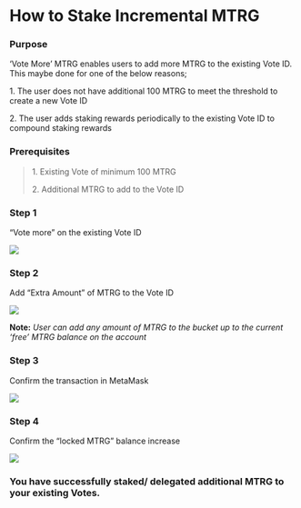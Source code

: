 # How to Stake Incremental MTRG

### Purpose <a href="#8a00" id="8a00"></a>

‘Vote More’ MTRG enables users to add more MTRG to the existing Vote ID. This maybe done for one of the below reasons;

1\. The user does not have additional 100 MTRG to meet the threshold to create a new Vote ID

2\. The user adds staking rewards periodically to the existing Vote ID to compound staking rewards

### Prerequisites <a href="#1ef9" id="1ef9"></a>

> 1\. Existing Vote of minimum 100 MTRG
>
> 2\. Additional MTRG to add to the Vote ID

### Step 1

“Vote more” on the existing Vote ID

![](https://miro.medium.com/max/1400/1\*UyheNxwMquK5kKbT9PAWOA.png)

### Step 2

Add “Extra Amount” of MTRG to the Vote ID

![](https://miro.medium.com/max/1400/1\*Le6X0WEpLDHzQQ4wQYHxpw.png)

**Note:** _User can add any amount of MTRG to the bucket up to the current ‘free’ MTRG balance on the account_

### Step 3

Confirm the transaction in MetaMask

![](https://miro.medium.com/max/1400/1\*wIMIEHtLV9-ao\_WVpS0rFg.png)

### Step 4

Confirm the “locked MTRG” balance increase

![](https://miro.medium.com/max/1400/1\*DAcZb\_Fk\_1A6VDqXFVDxkg.png)

### You have successfully staked/ delegated additional MTRG to your existing Votes. <a href="#1a4d" id="1a4d"></a>
